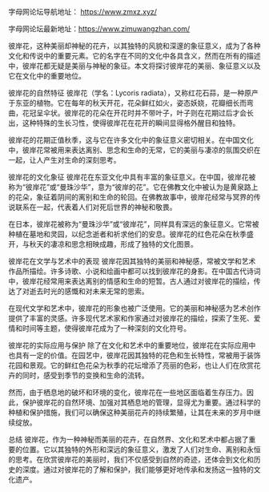 字母网论坛导航地址： https://www.zmxz.xyz/

字母网论坛最新地址：https://www.zimuwangzhan.com/

彼岸花，这种美丽却神秘的花卉，以其独特的风貌和深邃的象征意义，成为了各种文化和传说中的重要元素。它的名字在不同的文化中各具含义，然而在所有的描述中，彼岸花都无疑是美丽与神秘的象征。本文将探讨彼岸花的美丽、象征意义以及它在文化中的重要地位。

彼岸花的自然特征
彼岸花（学名：Lycoris radiata），又称红花石蒜，是一种原产于东亚的植物。它在每年的秋天开花，花朵鲜红如火，姿态妖娆，花瓣细长而弯曲，花冠呈伞状。彼岸花的花朵在开花时并不带叶子，叶子则在花期过后才会长出，这种特殊的生长习性，使得彼岸花在花开的瞬间显得格外醒目和独特。

彼岸花的花期正值秋季，这与它在许多文化中的象征意义密切相关。在中国文化中，彼岸花常被用来表达离别、思念和生命的无常，它的美丽与凄凉的氛围交织在一起，让人产生对生命的深刻思考。

彼岸花的文化象征
彼岸花在东亚文化中具有丰富的象征意义。在中国，彼岸花被称为“彼岸花”或“曼珠沙华”，意为“彼岸的花”。它在佛教文化中被认为是黄泉路上的花朵，象征着阴间的离别和生命的轮回。在佛教故事中，彼岸花经常与冥界的传说联系在一起，代表着人们对死后世界的神秘和敬畏。

在日本，彼岸花被称为“曼珠沙华”或“彼岸花”，同样具有深远的象征意义。它常被种植在墓地和灵园，以纪念逝者和祈求他们的安息。彼岸花的红色花朵在秋季盛开，与秋天的凄凉和思念相映成趣，形成了独特的文化图景。

彼岸花在文学与艺术中的表现
彼岸花因其独特的美丽和神秘感，常被文学和艺术作品所描绘。许多诗歌、小说和绘画中都可以找到彼岸花的身影。在中国古代诗词中，彼岸花经常用来表达离别的情感和生命的短暂。古人通过对彼岸花的描绘，传达了对逝去时光的感慨和对未来无常的思索。

在现代文学和艺术中，彼岸花的形象也被广泛使用。它的美丽和神秘感为艺术创作提供了丰富的灵感。许多现代艺术家和作家通过对彼岸花的描绘，探索了生死、爱情和时间等主题，使得彼岸花成为了一种深刻的文化符号。

彼岸花的实际应用与保护
除了在文化和艺术中的重要地位，彼岸花在实际应用中也具有一定的价值。在园艺中，彼岸花因其独特的花色和生长特性，常被用于装饰花园和景观。它的鲜红色花朵为秋季的花坛增添了亮丽的色彩，也让人们在欣赏花卉的同时，感受到季节的变换和生命的流转。

然而，由于栖息地的破坏和环境的变化，彼岸花在一些地区面临着生存压力。因此，保护彼岸花的自然环境、加强对其栖息地的管理，显得尤为重要。通过科学的种植和保护措施，我们可以确保这种美丽花卉的持续繁殖，让其在未来的岁月中继续绽放。

总结
彼岸花，作为一种神秘而美丽的花卉，在自然界、文化和艺术中都占据了重要的位置。它以其独特的外形和深远的象征意义，激发了人们对生命、离别和永恒的思考。在欣赏彼岸花的美丽时，我们不仅感受到自然的奇迹，还体会到文化和历史的深度。通过对彼岸花的了解和保护，我们能够更好地传承和发扬这一独特的文化遗产。




